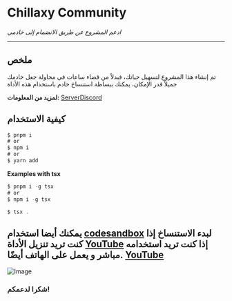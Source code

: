# Chillaxy Community

*ادعم المشروع عن طريق الانضمام إلى خادمي*

---

## ملخص
تم إنشاء هذا المشروع لتسهيل حياتك، فبدلاً من قضاء ساعات في محاولة جعل خادمك جميلاً قدر الإمكان، يمكنك ببساطة استنساخ خادم باستخدام هذه الأداة

**لمزيد من المعلومات:** [ServerDiscord](https://discord.gg/jWqyCXUsF3)

## كيفية الاستخدام
```typescript
$ pnpm i
# or
$ npm i
# or
$ yarn add
```
**Examples with tsx**
```typescript
$ pnpm i -g tsx
# or
$ npm i -g tsx
```

```typescript
$ tsx .
```
يمكنك أيضا استخدام [codesandbox](https://codesandbox.io/dashboard/recent) لبدء الاستنساخ
إذا كنت تريد تنزيل الأداة [YouTube](https://www.youtube.com/watch?v=01quPcpr3eg&t=36s)
إذا كنت تريد استخدامه مباشر و يعمل على الهاتف أيضًا. [YouTube](https://www.youtube.com/watch?v=mBpyYZm4uzA&t=11s)
----

![Image](https://i.imgur.com/dbY87Wr.png)




### شكرا لدعمكم!
